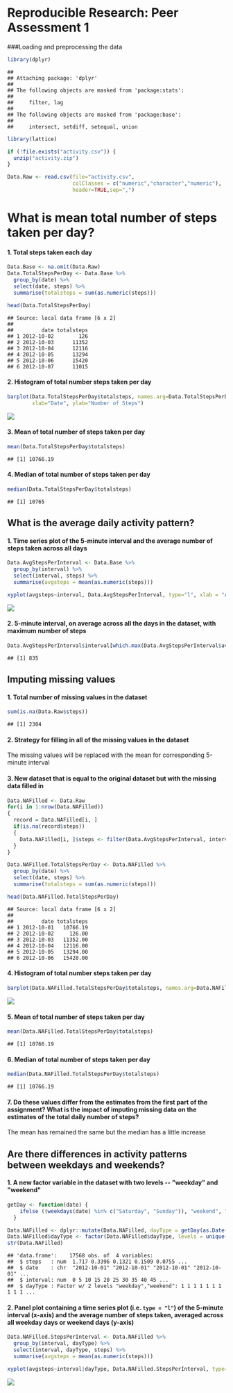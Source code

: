 # Reproducible Research: Peer Assessment 1


###Loading and preprocessing the data

```r
library(dplyr)
```

```
## 
## Attaching package: 'dplyr'
## 
## The following objects are masked from 'package:stats':
## 
##     filter, lag
## 
## The following objects are masked from 'package:base':
## 
##     intersect, setdiff, setequal, union
```

```r
library(lattice)

if (!file.exists("activity.csv")) {
  unzip("activity.zip")
}

Data.Raw <- read.csv(file="activity.csv",
                     colClasses = c("numeric","character","numeric"),
                     header=TRUE,sep=",")
```

# What is mean total number of steps taken per day?

#### 1. Total steps taken each day

```r
Data.Base <- na.omit(Data.Raw)
Data.TotalStepsPerDay <- Data.Base %>% 
  group_by(date) %>%
  select(date, steps) %>%
  summarise(totalsteps = sum(as.numeric(steps)))

head(Data.TotalStepsPerDay)
```

```
## Source: local data frame [6 x 2]
## 
##         date totalsteps
## 1 2012-10-02        126
## 2 2012-10-03      11352
## 3 2012-10-04      12116
## 4 2012-10-05      13294
## 5 2012-10-06      15420
## 6 2012-10-07      11015
```

#### 2. Histogram of total number steps taken per day

```r
barplot(Data.TotalStepsPerDay$totalsteps, names.arg=Data.TotalStepsPerDay$date, ylim=c(0, 25000), 
        xlab="Date", ylab="Number of Steps")
```

![](PA1_template_files/figure-html/unnamed-chunk-3-1.png) 

#### 3. Mean of total number of steps taken per day

```r
mean(Data.TotalStepsPerDay$totalsteps)
```

```
## [1] 10766.19
```

#### 4. Median of total number of steps taken per day

```r
median(Data.TotalStepsPerDay$totalsteps)
```

```
## [1] 10765
```


## What is the average daily activity pattern?

#### 1. Time series plot of the 5-minute interval and the average number of steps taken across all days 

```r
Data.AvgStepsPerInterval <- Data.Base %>% 
  group_by(interval) %>%
  select(interval, steps) %>%
  summarise(avgsteps = mean(as.numeric(steps)))

xyplot(avgsteps~interval, Data.AvgStepsPerInterval, type="l", xlab = "Average Steps", ylab ="Intervals")
```

![](PA1_template_files/figure-html/unnamed-chunk-6-1.png) 

#### 2. 5-minute interval, on average across all the days in the dataset, with maximum number of steps

```r
Data.AvgStepsPerInterval$interval[which.max(Data.AvgStepsPerInterval$avgsteps)]
```

```
## [1] 835
```

## Imputing missing values

#### 1. Total number of missing values in the dataset

```r
sum(is.na(Data.Raw$steps))
```

```
## [1] 2304
```

#### 2. Strategy for filling in all of the missing values in the dataset
The missing values will be replaced with the mean for corresponding 5-minute interval

#### 3. New dataset that is equal to the original dataset but with the missing data filled in

```r
Data.NAFilled <- Data.Raw
for(i in 1:nrow(Data.NAFilled))
{
  record = Data.NAFilled[i, ]
  if(is.na(record$steps))
  {
    Data.NAFilled[i, ]$steps <- filter(Data.AvgStepsPerInterval, interval == record$interval)$avgsteps
  }
}
```


```r
Data.NAFilled.TotalStepsPerDay <- Data.NAFilled %>% 
  group_by(date) %>%
  select(date, steps) %>%
  summarise(totalsteps = sum(as.numeric(steps)))

head(Data.NAFilled.TotalStepsPerDay)
```

```
## Source: local data frame [6 x 2]
## 
##         date totalsteps
## 1 2012-10-01   10766.19
## 2 2012-10-02     126.00
## 3 2012-10-03   11352.00
## 4 2012-10-04   12116.00
## 5 2012-10-05   13294.00
## 6 2012-10-06   15420.00
```

#### 4. Histogram of total number steps taken per day

```r
barplot(Data.NAFilled.TotalStepsPerDay$totalsteps, names.arg=Data.NAFilled.TotalStepsPerDay$date, ylim=c(0, 25000), xlab="Date", ylab="Number of Steps")
```

![](PA1_template_files/figure-html/unnamed-chunk-11-1.png) 

#### 5. Mean of total number of steps taken per day

```r
mean(Data.NAFilled.TotalStepsPerDay$totalsteps)
```

```
## [1] 10766.19
```

#### 6. Median of total number of steps taken per day

```r
median(Data.NAFilled.TotalStepsPerDay$totalsteps)
```

```
## [1] 10766.19
```

#### 7. Do these values differ from the estimates from the first part of the assignment? What is the impact of imputing missing data on the estimates of the total daily number of steps?
The mean has remained the same but the median has a little increase

## Are there differences in activity patterns between weekdays and weekends?

#### 1. A new factor variable in the dataset with two levels -- "weekday" and "weekend"

```r
getDay <- function(date) {
    ifelse ((weekdays(date) %in% c("Saturday", "Sunday")), "weekend", "weekday")
  }

Data.NAFilled <- dplyr::mutate(Data.NAFilled, dayType = getDay(as.Date(date)))
Data.NAFilled$dayType <- factor(Data.NAFilled$dayType, levels = unique(Data.NAFilled$dayType))
str(Data.NAFilled)
```

```
## 'data.frame':	17568 obs. of  4 variables:
##  $ steps   : num  1.717 0.3396 0.1321 0.1509 0.0755 ...
##  $ date    : chr  "2012-10-01" "2012-10-01" "2012-10-01" "2012-10-01" ...
##  $ interval: num  0 5 10 15 20 25 30 35 40 45 ...
##  $ dayType : Factor w/ 2 levels "weekday","weekend": 1 1 1 1 1 1 1 1 1 1 ...
```

#### 2. Panel plot containing a time series plot (i.e. `type = "l"`) of the 5-minute interval (x-axis) and the average number of steps taken, averaged across all weekday days or weekend days (y-axis)


```r
Data.NAFilled.StepsPerInterval <- Data.NAFilled %>% 
  group_by(interval, dayType) %>%
  select(interval, dayType, steps) %>%
  summarise(avgsteps = mean(as.numeric(steps)))

xyplot(avgsteps~interval|dayType, Data.NAFilled.StepsPerInterval, type="l", xlab = "Interval", ylab = "Number of Steps", layout = c(1, 2))
```

![](PA1_template_files/figure-html/unnamed-chunk-15-1.png) 
